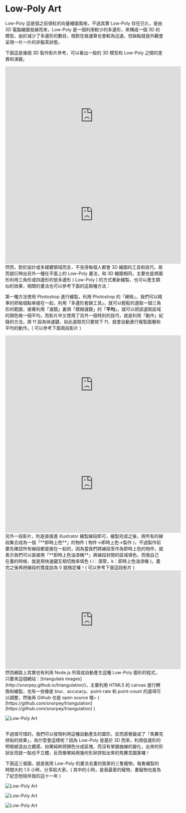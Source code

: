 # Low-Poly Art  

Low-Poly 這是個之前很紅的向量繪圖風格，不過其實 Low-Poly 存在已久，是由 3D 電腦繪圖發展而來，Low-Poly 是一個利用較少的多邊形，來構成一個 3D 的模型，由於減少了多邊形的數目，相對在做運算也會較為迅速，但缺點就是外觀會呈現一片一片的非擬真狀態。

下面這是幾個 3D 製作影片參考，可以看出一般的 3D 模型和 Low-Poly 之間的差異和演變。

<iframe width="560" height="315" src="https://www.youtube.com/embed/4rIEUv_Tiv4" frameborder="0" allowfullscreen></iframe>

<iframe width="560" height="315" src="https://www.youtube.com/embed/zP3uh1-jimU" frameborder="0" allowfullscreen></iframe>

<br/>
然而，對於設計或多媒體領域而言，不見得每個人都會 3D 繪圖的工具和技巧，故而就衍伸出另外一種在平面上的 Low-Poly 畫法，和 3D 繪圖相同，主要也是將圖形利用三角形或四邊形的低多邊形 ( Low-Poly ) 的方式重新繪製，也可以產生類似的效果，相關的畫法也可以參考下面的這兩種方法：

第一種方法使用 Photoshop 進行繪製，利用 Photoshop 的「網格」，我們可以精準的把每個點串接在一起，利用「多邊形套鎖工具」，就可以輕鬆的選取一個三角形的範圍，接著利用「濾鏡」裏頭「模糊濾鏡」的「**平均**」，就可以把該選取區域的顏色做一個平均，而影片中又使用了另外一個特別的技巧，就是利用「動作」紀錄的方法，將 f1 設為快速鍵，如此選取完只要按下 f1，就會自動進行複製圖層和平均的動作。( 可以參考下面兩段影片 )

<iframe width="560" height="315" src="https://www.youtube.com/embed/MSAGUhzA-90" frameborder="0" allowfullscreen></iframe>

<iframe width="560" height="315" src="https://www.youtube.com/embed/-s-dRtlxvNE" frameborder="0" allowfullscreen></iframe>

<br/>
另外一段影片，則是直接進 illustrator 繪製線段即可，繪製完成之後，將所有的線段集合成為一個「**即時上色**」的物件 ( 物件→即時上色→製作 )，不過製作前要先確認所有線段都是接在一起的，因為當我們將線段至作為即時上色的物件，就表示我們可以直接用「**即時上色油漆桶**」將線段封閉的區域填色，而我自己在畫的時候，就是用快速鍵互相切換來填色 ( i：滴管，k：即時上色油漆桶 )，畫完之後再把線段的寬度設為 0 就搞定囉！( 可以參考下面這段影片 )

<iframe width="560" height="315" src="https://www.youtube.com/embed/m2KaAKDMsHw" frameborder="0" allowfullscreen></iframe>

<br/>
然而網路上其實也有利用 Node.js 所寫成自動產生這種 Low-Poly 圖形的程式，只要來這個網站：[triangulate images](http://snorpey.github.io/triangulation/)，主要利用 HTML5 的 canvas 進行轉換和繪製，也有一些像是 blur、accuracy、point-rate 和 point-count 的選項可以調整，然後再 Github 也是 open source 喔~ ( [https://github.com/snorpey/triangulation](https://github.com/snorpey/triangulation) ) 

![Low-Poly Art](/img/articles/201503/20150308_2_02.jpg)

<br/>
不過很可惜的，我們可以發現利用這種自動產生的圖形，反而感覺變成了「馬賽克拼貼的效果」，為什麼會這樣呢？因為 Low-Poly 是基於 3D 而來，利用低邊形的明暗塑造出立體感，如果純粹把顏色分成區塊，而沒有掌握曲線的變化，出來的形狀反而就一點也不立體，反而像單純用幾何形狀拼貼出來的馬賽克圖案囉！

下面這三張圖，就是我用 Low-Poly 的畫法去畫的我家的三隻寵物，每隻繪製的時間大約 1.5 小時，分享給大家。( 其中的小狗，是我最愛的寵物，畫寵物也是為了紀念牠陪伴我的這十一年 )

![Low-Poly Art](/img/articles/201503/low-poly-art.jpg)

![Low-Poly Art](/img/articles/201503/20150308_2_03.jpg)

![Low-Poly Art](/img/articles/201503/20150308_2_04.jpg)

